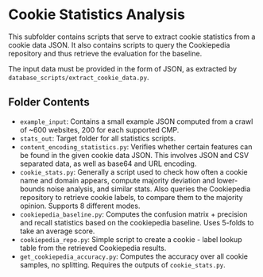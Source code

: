 
# Cookie Statistics Analysis
This subfolder contains scripts that serve to extract cookie statistics from a cookie data JSON.
It also contains scripts to query the Cookiepedia repository and thus retrieve the evaluation for the baseline.

The input data must be provided in the form of JSON, as extracted by `database_scripts/extract_cookie_data.py`.

## Folder Contents

* `example_input`: Contains a small example JSON computed from a crawl of ~600 websites, 200 for each supported CMP.
* `stats_out`: Target folder for all statistics scripts.
* `content_encoding_statistics.py`: Verifies whether certain features can be found in the given cookie data JSON. 
   This involves JSON and CSV separated data, as well as base64 and URL encoding.
* `cookie_stats.py`: Generally a script used to check how often a cookie name and domain appears, compute majority deviation and lower-bounds noise analysis, and similar stats.
   Also queries the Cookiepedia repository to retrieve cookie labels, to compare them to the majority opinion. Supports 8 different modes.
* `cookiepedia_baseline.py`: Computes the confusion matrix + precision and recall statistics based on the cookiepedia baseline. Uses 5-folds to take an average score.
* `cookiepedia_repo.py`: Simple script to create a cookie - label lookup table from the retrieved Cookiepedia results.
* `get_cookiepedia_accuracy.py`: Computes the accuracy over all cookie samples, no splitting. Requires the outputs of `cookie_stats.py`.
